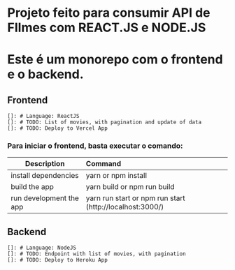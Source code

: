 # Projeto feito para consumir API de FIlmes com REACT.JS e NODE.JS

# Este é um monorepo com o frontend e o backend.

## Frontend
    
    []: # Language: ReactJS
    []: # TODO: List of movies, with pagination and update of data
    []: # TODO: Deploy to Vercel App

### Para iniciar o frontend, basta executar o comando:

| Description   |      Command      | 
|----------|:-------------|
| install dependencies |  yarn or npm install |
| build the app |    yarn build or npm run build   |  
| run development the app | yarn run start or npm run start (http://localhost:3000/) |   

## Backend
    
    []: # Language: NodeJS
    []: # TODO: Endpoint with list of movies, with pagination
    []: # TODO: Deploy to Heroku App
    
